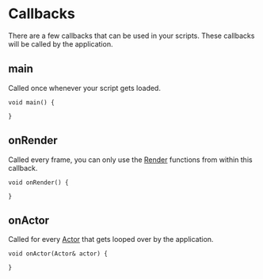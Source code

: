 # Callbacks
There are a few callbacks that can be used in your scripts. These callbacks will be called by the application.

## main
Called once whenever your script gets loaded.
```angelscript
void main() {

}
```

## onRender
Called every frame, you can only use the [Render](/namespaces?id=render) functions from within this callback.
```angelscript
void onRender() {

}
```

## onActor
Called for every [Actor](/classes?id=actor) that gets looped over by the application.
```angelscript
void onActor(Actor& actor) {

}
```